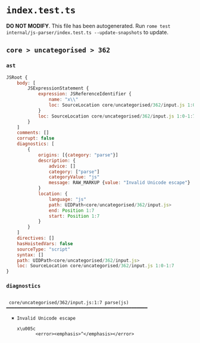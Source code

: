 # `index.test.ts`

**DO NOT MODIFY**. This file has been autogenerated. Run `rome test internal/js-parser/index.test.ts --update-snapshots` to update.

## `core > uncategorised > 362`

### `ast`

```javascript
JSRoot {
	body: [
		JSExpressionStatement {
			expression: JSReferenceIdentifier {
				name: "x\\"
				loc: SourceLocation core/uncategorised/362/input.js 1:0-1:7 (x\\)
			}
			loc: SourceLocation core/uncategorised/362/input.js 1:0-1:7
		}
	]
	comments: []
	corrupt: false
	diagnostics: [
		{
			origins: [{category: "parse"}]
			description: {
				advice: []
				category: ["parse"]
				categoryValue: "js"
				message: RAW_MARKUP {value: "Invalid Unicode escape"}
			}
			location: {
				language: "js"
				path: UIDPath<core/uncategorised/362/input.js>
				end: Position 1:7
				start: Position 1:7
			}
		}
	]
	directives: []
	hasHoistedVars: false
	sourceType: "script"
	syntax: []
	path: UIDPath<core/uncategorised/362/input.js>
	loc: SourceLocation core/uncategorised/362/input.js 1:0-1:7
}
```

### `diagnostics`

```

 core/uncategorised/362/input.js:1:7 parse(js) ━━━━━━━━━━━━━━━━━━━━━━━━━━━━━━━━━━━━━━━━━━━━━━━━━━━━━

  ✖ Invalid Unicode escape

    x\u005c
           <error><emphasis>^</emphasis></error>


```
